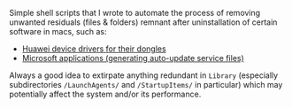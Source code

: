 Simple shell scripts that I wrote to automate the process of removing unwanted residuals (files & folders) remnant after uninstallation of certain software in macs, such as:

- [Huawei device drivers for their dongles](/removeHuaweiStuff.sh) 
- [Microsoft applications (generating auto-update service files)](/removeMicrosoftStuff.sh)

Always a good idea to extirpate anything redundant in `Library` (especially subdirectories `/LaunchAgents/` and `/StartupItems/` in particular) which may potentially affect the system and/or its performance. 

